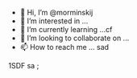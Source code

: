 - 👋 Hi, I’m @morminskij
- 👀 I’m interested in ...
- 🌱 I’m currently learning ...cf
- 💞️ I’m looking to collaborate on ...
- 📫 How to reach me ...
sad
<!---
morminskij/morminskij is a ✨ special ✨ repository because its `README.md` (this file) appears on your GitHub profile.
You can click the Preview link to take a look at your changes.
--->
1SDF
sa
;
